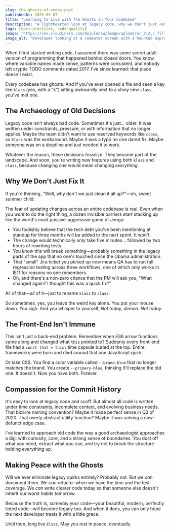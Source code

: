 ```yaml
---
slug: the-ghosts-of-codes-past
publishedAt: 2025-05-07
title: "Learning to Live with the Ghosts in Your Codebase"
description: "A lighthearted look at legacy code, why we don't just <em>fix it</em>, and how to survive the haunted hallways of old decisions with a bit of grace."
tags: [best-practices, code-quality]
image: "https://res.cloudinary.com/dwjulenau/image/upload/ar_3:2,c_fill,dpr_auto,f_auto,fl_progressive,q_auto/v1746631757/josh-portfolio/assets_task_01jtnn5dqsfy6svvg0yg1xdxbt_1746631115_img_0.webp"
image_alt: "Developer looking at a computer screen with a haunted expression, surrounded by ghostly code snippets."
---
```


When I first started writing code, I assumed there was some secret adult version of programming that happened behind closed doors. You know, where variable names made sense, patterns were consistent, and nobody left cryptic TODO comments dated 2017. I've since learned: that place doesn't exist.

Every codebase has ghosts. And if you've ever opened a file and seen a key like `klass` (yes, with a "k") sitting awkwardly next to a shiny new `class`, you've met one.

## The Archaeology of Old Decisions

Legacy code isn't always bad code. Sometimes it's just… older. It was written under constraints, pressure, or with information that no longer applies. Maybe the team didn't want to use reserved keywords like `class`, so `klass` was the workaround. Maybe it was a typo no one dared fix. Maybe someone was on a deadline and just needed it to work.

Whatever the reason, these decisions fossilize. They become part of the landscape. And soon, you're writing new features using both `klass` and `class`, because changing one would mean changing *everything*.

## Why We Don't Just Fix It

If you're thinking, "Well, why don't we just clean it all up?"&mdash;oh, sweet summer child.

The fear of updating changes across an entire codebase is real. Even when you *want* to do the right thing, a dozen invisible barriers start stacking up like the world's most passive-aggressive game of Jenga:

* You foolishly believe that the tech debt you've been mentioning at standup for three months will be added to the next sprint. It won't.
* The change would technically only take five minutes… followed by two hours of rewriting tests.
* You *know* this will break something&mdash;probably something in the legacy parts of the app that no one's touched since the Obama administration.
* That "small" Jira ticket you picked up now means QA has to run full regression testing across three workflows, one of which only works in IE11 for reasons no one remembers.
* Oh, and there's a non-zero chance that the PM will ask you, "What changed again? I thought this was a quick fix?"

All of that&mdash;*all* of it&mdash;just to rename `klass` to `class`.

So sometimes, yes, you leave the weird key alone. You put your mouse down. You sigh. And you whisper to yourself, *Not today, demon. Not today.*

## The Front-End Isn't Immune

This isn't just a back-end problem. Remember when ES6 arrow functions came along and changed what `this` pointed to? Suddenly every front-end file had a `const that = this;` time capsule buried at the top. Entire frameworks were born and died around that one JavaScript quirk.

Or take CSS. You find a color variable called `--brand-blue` that no longer matches the brand. You create `--primary-blue`, thinking it'll replace the old one. It doesn't. Now you have both. Forever.

## Compassion for the Commit History

It's easy to look at legacy code and scoff. But almost all code is written under time constraints, incomplete context, and evolving business needs. That bizarre naming convention? Maybe it made perfect sense in Q3 of 2020. That overly abstract utility function? Maybe it was solving a now-defunct edge case.

I've learned to approach old code the way a good archaeologist approaches a dig: with curiosity, care, and a strong sense of boundaries. You dust off what you need, extract what you can, and try not to break the structure holding everything up.

## Making Peace with the Ghosts

Will we ever eliminate legacy quirks entirely? Probably not. But we *can* document them. We *can* refactor when we have the time and the test coverage. We *can* write clearer code today so that someone else doesn't inherit our worst habits tomorrow.

Because the truth is, someday your code&mdash;your beautiful, modern, perfectly linted code&mdash;will become legacy too. And when it does, you can only hope the next developer treats it with a little grace.

Until then, long live `klass`. May you rest in peace, eventually.
